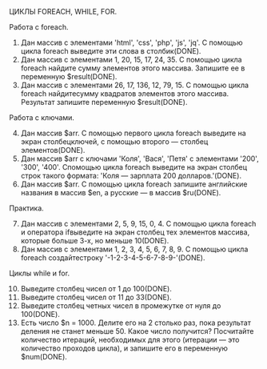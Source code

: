 ЦИКЛЫ FOREACH, WHILE, FOR.

Работа с foreach.

1. Дан массив с элементами 'html', 'css', 'php', 'js', 'jq'. С помощью цикла foreach выведите эти слова в столбик(DONE).
2. Дан массив с элементами 1, 20, 15, 17, 24, 35. С помощью цикла foreach найдите сумму элементов этого массива. Запишите ее в переменную $result(DONE).
3. Дан массив с элементами 26, 17, 136, 12, 79, 15. С помощью цикла foreach найдитесумму квадратов элементов этого массива. Результат запишите переменную $result(DONE).

Работа с ключами.

4. Дан массив $arr. С помощью первого цикла foreach выведите на экран столбецключей, с помощью второго — столбец элементов(DONE).
5. Дан массив $arr с ключами 'Коля', 'Вася', 'Петя' с элементами '200', '300', '400'. Спомощью цикла foreach выведите на экран столбец строк такого формата: 'Коля — зарплата 200 долларов.'(DONE).
6. Дан массив $arr. С помощью цикла foreach запишите английские названия в массив $en, а русские — в массив $ru(DONE).

Практика.

7. Дан массив с элементами 2, 5, 9, 15, 0, 4. С помощью цикла foreach и оператора ifвыведите на экран столбец тех элементов массива, которые больше 3-х, но меньше 10(DONE).
8. Дан массив с элементами 1, 2, 3, 4, 5, 6, 7, 8, 9. С помощью цикла foreach создайтестроку '-1-2-3-4-5-6-7-8-9-'(DONE).
 
Циклы while и for.

10. Выведите столбец чисел от 1 до 100(DONE).
11. Выведите столбец чисел от 11 до 33(DONE).
12. Выведите столбец четных чисел в промежутке от нуля до 100(DONE).
13. Есть число $n = 1000. Делите его на 2 столько раз, пока результат деления не станет меньше 50. Какое число получится? Посчитайте количество итераций, необходимых для этого (итерации — это количество проходов цикла), и запишите его в переменную $num(DONE).﻿
